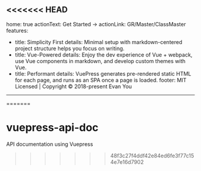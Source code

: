<<<<<<< HEAD
---
home: true
actionText: Get Started →
actionLink: GR/Master/ClassMaster
features:
- title: Simplicity First
  details: Minimal setup with markdown-centered project structure helps you focus on writing.
- title: Vue-Powered
  details: Enjoy the dev experience of Vue + webpack, use Vue components in markdown, and develop custom themes with Vue.
- title: Performant
  details: VuePress generates pre-rendered static HTML for each page, and runs as an SPA once a page is loaded.
footer: MIT Licensed | Copyright © 2018-present Evan You
---
=======
# vuepress-api-doc
API documentation using Vuepress
>>>>>>> 48f3c27f4ddf42e84ed6fe3f77c154e7e16d7902
